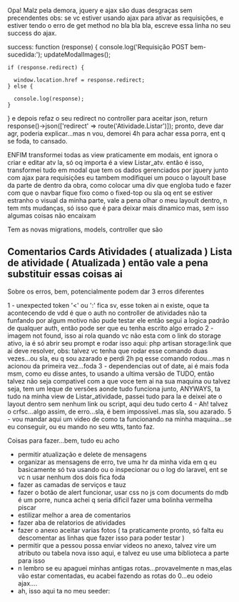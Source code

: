 Opa!
Malz pela demora, jquery e ajax são duas desgraças sem precendentes
obs: se vc estiver usando ajax para ativar as requisições, e estiver tendo o erro de get method no bla bla bla, escreve essa linha no seu success do ajax.

success: function (response) {
        console.log('Requisição POST bem-sucedida:');
        updateModalImages();
          
    if (response.redirect) {
      
      window.location.href = response.redirect;
    } else {
     
      console.log(response);
    }
}
e depois refaz o seu redirect no controller para aceitar json,  return response()->json(['redirect' => route('Atividade.Listar')]);
pronto, deve dar agr, poderia explicar...mas n vou, demorei 4h para achar essa porra, ent q se foda, to cansado.

ENFIM
transformei todas as view praticamente em modais, ent ignora o criar e editar atv la, só oq importa é a view Listar_atv.
então é isso, transformei tudo em modal que tem os dados gerenciados por jquery junto com ajax para requisições 
eu tambem modifiquei um pouco o layoult base da parte de dentro da obra, como colocar uma div que engloba tudo e fazer com que o navbar fique fixo como o fixed-top ou sla oq
ent se estiver estranho o visual da minha parte, vale a pena olhar o meu layoult dentro, n tem mts mudanças, só isso que é para deixar mais dinamico mas, sem isso algumas
coisas não encaixam

Tem as novas migrations, models, controller que são

Comentarios
Cards
Atividades ( atualizada )
Lista de atividade ( Atualizada )
então vale a pena substituir essas coisas ai
------
Sobre os erros, bem, potencialmente podem dar 3 erros diferentes

1 - unexpected token '<' ou ':' fica sv, esse token ai n existe, oque ta acontecendo de vdd é que o auth no controller de atividades não ta funfando por algum motivo
não pude testar ele então segui a logica padrão de qualquer auth, então pode ser que eu tenha escrito algo errado
2 - imagem not found, isso ai rola quando vc não esta com o link do storage ativo, ia é só abrir seu prompt e rodar isso aqui: php artisan storage:link que ai deve resolver,
obs: talvez vc tenha que rodar esse comando duas vezes...ou sla, eu q sou azarado e perdi 2h pq esse comando rodou...mas n acionou da primeira vez...foda
3 - dependencias out of date, ai é mais foda msm, como eu disse antes, to usando a ultima versão de TUDO, então talvez não seja compativel com a que voce tem ai na sua maquina
ou talvez seja, tem um leque de versões aonde tudo funciona junto, ANYWAYS, ta tudo na minha view de Listar_atividade, passei tudo para la e deixei ate o layout dentro sem nenhum
link ou script, aqui deu tudo certo
4 - Ah! talvez o crfsc...algo assim, de erro...sla, é bem impossivel..mas sla, sou azarado.
5 - vou mandar aqui um video de como ta funcionando na minha maquina...se eu conseguir, ou eu mando no seu wtts, tanto faz.

Coisas para fazer...bem, tudo eu acho
- permitir atualização e delete de mensagens
- organizar as mensagens de erro, tve uma hr da minha vida em q eu basicamente só tva usando ou o inspecionar ou o log do laravel, ent se vc n usar nenhum dos dois fica foda
- fazer as camadas de serviços e tauz
- fazer o botão de alert funcionar, usar css no js com documents do mdb é um porre, nunca achei q seria dificil fazer uma bolinha vermelha piscar
- estilizar melhor a area de comentarios
- fazer aba de relatorios de atividades 
- fazer o anexo aceitar varias fotos ( ta praticamente pronto, só falta eu descomentar as linhas que fazer isso para poder testar )
- permitir que a pessou possa enviar videos no anexo, talvez vire um atributo ou tabela nova isso aqui, e talvez eu use uma biblioteca a parte para isso
- n lembro se eu apaguei minhas antigas rotas...provavelmente n mas,elas vão estar comentadas, eu acabei fazendo as rotas do 0...eu odeio ajax....
- ah, isso aqui ta no meu seeder: 


<?php

namespace Database\Seeders;
use Illuminate\Support\Facades\Artisan;
use Illuminate\Database\Console\Seeds\WithoutModelEvents;
use Illuminate\Database\Seeder;

class link extends Seeder
{
    /**
     * Run the database seeds.
     */
    public function run(): void
    {
    
        // Executa o comando php artisan storage:link
        Artisan::call('storage:link');

        // Restante do código do seeder
    }
    }
eu sinceramente não sei se funciona, mas na teoria deveria, isso automatiza o lance do link

bem...é isso, eu sei que tu vai me chamar pq vai dar alguns erros por causa das versões, ent é aquilo, é só chamar no wtts, devo ficar ate 7h da manhã acordado fazendo 
o banco, então devo acordar 13:30. cada dia que passa perdendo parte da alma....


anyway,se n tiver funcionando o bootstrap, veja se, tem isso no seu package.json: {
  "dependencies": {
    "bootstrap": "^5.3.2",
    "mdb-ui-kit": "^7.0.0"
  }
}
veja se no package.lock as dependencias do mdb ui kit estão la, as versions certas os resolveds certos, o meu esta literalmente assim (ignora o class, coloquei para o git
reconhecer como codigo:
 public function void(){
  "name": "vamo-la",
  "lockfileVersion": 2,
  "requires": true,
  "packages": {
    "": {
      "dependencies": {
        "bootstrap": "^5.3.2",
        "mdb-ui-kit": "^7.0.0"
      }
    },
    "node_modules/@popperjs/core": {
      "version": "2.11.8",
      "resolved": "https://registry.npmjs.org/@popperjs/core/-/core-2.11.8.tgz",
      "integrity": "sha512-P1st0aksCrn9sGZhp8GMYwBnQsbvAWsZAX44oXNNvLHGqAOcoVxmjZiohstwQ7SqKnbR47akdNi+uleWD8+g6A==",
      "peer": true,
      "funding": {
        "type": "opencollective",
        "url": "https://opencollective.com/popperjs"
      }
    },
    "node_modules/bootstrap": {
      "version": "5.3.2",
      "resolved": "https://registry.npmjs.org/bootstrap/-/bootstrap-5.3.2.tgz",
      "integrity": "sha512-D32nmNWiQHo94BKHLmOrdjlL05q1c8oxbtBphQFb9Z5to6eGRDCm0QgeaZ4zFBHzfg2++rqa2JkqCcxDy0sH0g==",
      "funding": [
        {
          "type": "github",
          "url": "https://github.com/sponsors/twbs"
        },
        {
          "type": "opencollective",
          "url": "https://opencollective.com/bootstrap"
        }
      ],
      "peerDependencies": {
        "@popperjs/core": "^2.11.8"
      }
    },
    "node_modules/mdb-ui-kit": {
      "version": "7.0.0",
      "resolved": "https://registry.npmjs.org/mdb-ui-kit/-/mdb-ui-kit-7.0.0.tgz",
      "integrity": "sha512-I95FVVIZF2XCLmGq8XjOyQHP03eqXkhi2g4YDRxZiWz81zxJ8N+/38cEold3t079QMisLYh04FHi+VHhbLedzw=="
    }
  },
  "dependencies": {
    "@popperjs/core": {
      "version": "2.11.8",
      "resolved": "https://registry.npmjs.org/@popperjs/core/-/core-2.11.8.tgz",
      "integrity": "sha512-P1st0aksCrn9sGZhp8GMYwBnQsbvAWsZAX44oXNNvLHGqAOcoVxmjZiohstwQ7SqKnbR47akdNi+uleWD8+g6A==",
      "peer": true
    },
    "bootstrap": {
      "version": "5.3.2",
      "resolved": "https://registry.npmjs.org/bootstrap/-/bootstrap-5.3.2.tgz",
      "integrity": "sha512-D32nmNWiQHo94BKHLmOrdjlL05q1c8oxbtBphQFb9Z5to6eGRDCm0QgeaZ4zFBHzfg2++rqa2JkqCcxDy0sH0g==",
      "requires": {}
    },
    "mdb-ui-kit": {
      "version": "7.0.0",
      "resolved": "https://registry.npmjs.org/mdb-ui-kit/-/mdb-ui-kit-7.0.0.tgz",
      "integrity": "sha512-I95FVVIZF2XCLmGq8XjOyQHP03eqXkhi2g4YDRxZiWz81zxJ8N+/38cEold3t079QMisLYh04FHi+VHhbLedzw=="
    }
  }
}


e por ultimo veja se nos node modules abaixo do database, esta o arquivos do mdb ui kit


